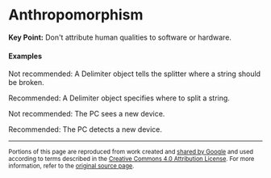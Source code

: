 # Anthropomorphism

**Key Point:** Don't attribute human qualities to software or hardware.

#### Examples

Not recommended: A Delimiter object tells the splitter where a string should be
broken.

Recommended: A Delimiter object specifies where to split a string.

Not recommended: The PC sees a new device.

Recommended: The PC detects a new device.

---

<small>Portions of this page are reproduced from work created and
[shared by Google](https://developers.google.com/readme/policies/) and used
according to terms described in the
[Creative Commons 4.0 Attribution License](https://creativecommons.org/licenses/by/4.0/).
For more information, refer to the
[original source page](https://developers.google.com/style/anthropomorphism).</small>
